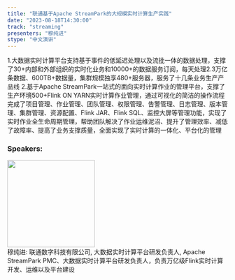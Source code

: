 ```yaml
---
title: "联通基于Apache StreamPark的大规模实时计算生产实践"
date: "2023-08-18T14:30:00" 
track: "streaming"
presenters: "穆纯进"
stype: "中文演讲"
---
```

1.大数据实时计算平台支持基于事件的低延迟处理以及流批一体的数据处理，支撑了30+内部和外部组织的实时化业务和10000+的数据服务订阅，每天处理2.3万亿条数据、600TB+数据量，集群规模独享480+服务器，服务了十几条业务生产产品线
2.基于Apache StreamPark一站式的面向实时计算作业的管理平台，支撑了生产环境500+Flink ON YARN实时计算作业管理，通过可视化的简洁的操作流程完成了项目管理、作业管理、团队管理、权限管理、告警管理、日志管理、版本管理、集群管理、资源配置、Flink JAR、Flink SQL、监控大屏等管理功能，实现了实时作业全生命周期管理，帮助团队解决了作业运维泥沼、提升了管理效率、减低了故障率、提高了业务支撑质量，全面实现了实时计算的一体化、平台化的管理
 ### Speakers: 
 <img src="https://img.bagevent.com/resource/20230515/1448233260.jpg" width="200" /><br>穆纯进: 联通数字科技有限公司, 大数据实时计算平台研发负责人, Apache StreamPark PMC、大数据实时计算平台研发负责人，负责万亿级Flink实时计算开发、运维以及平台建设
 <br><br>